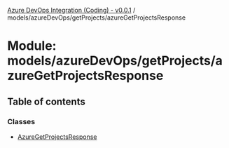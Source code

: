 [Azure DevOps Integration (Coding) - v0.0.1](../README.md) / models/azureDevOps/getProjects/azureGetProjectsResponse

# Module: models/azureDevOps/getProjects/azureGetProjectsResponse

## Table of contents

### Classes

- [AzureGetProjectsResponse](../classes/models_azureDevOps_getProjects_azureGetProjectsResponse.AzureGetProjectsResponse.md)
